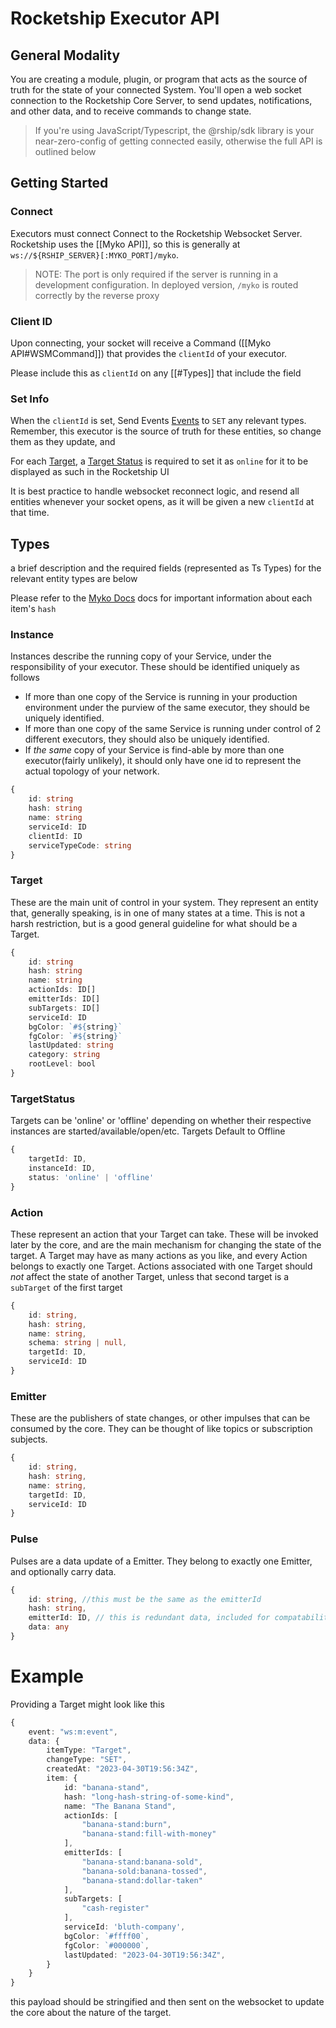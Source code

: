 # Rocketship Executor API

## General Modality

You are creating a module, plugin, or program that acts as the source of truth for the state of your connected System. You'll open a web socket connection to the Rocketship Core Server, to send updates, notifications, and other data, and to receive commands to change state.

> If you're using JavaScript/Typescript, the @rship/sdk library is your near-zero-config of getting connected easily, otherwise the full API is outlined below

## Getting Started
### Connect 
Executors must connect Connect to the Rocketship Websocket Server. Rocketship uses the [[Myko API]], so this is generally at `ws://${RSHIP_SERVER}[:MYKO_PORT]/myko`. 

> NOTE: The port is only required if the server is running in a development configuration. In deployed version, `/myko` is routed correctly by the reverse proxy

### Client ID

Upon connecting, your socket will receive a Command ([[Myko API#WSMCommand]]) that provides the `clientId` of your executor.
 
Please include this as `clientId` on any [[#Types]] that include the field
### Set Info

When the `clientId` is set, Send Events [Events](./Myko%20API.md) to `SET` any relevant types. Remember, this executor is the source of truth for these entities, so change them as they update, and 

For each [Target](#target), a [Target Status](#targetstatus) is required to set it as `online` for it to be displayed as such in the Rocketship UI

It is best practice to handle websocket reconnect logic, and resend all entities whenever your socket opens, as it will be given a new `clientId` at that time. 

## Types   

a brief description and the required fields (represented as Ts Types) for the relevant entity types are below

Please refer to the [Myko Docs](./Myko%20API.md) docs for important information about each item's `hash`

### Instance
Instances describe the running copy of your Service, under the responsibility of your executor. These should be identified uniquely as follows
- If more than one copy of the Service is running in your production environment under the purview of the same executor, they should be uniquely identified. 
- If more than one copy of the same Service is running under control of 2 different executors, they should also be uniquely identified. 
- If *the same* copy of your Service is find-able by more than one executor(fairly unlikely), it should only have one id to represent the actual topology of your network. 

```ts
{
	id: string 
	hash: string
	name: string
	serviceId: ID
	clientId: ID
	serviceTypeCode: string
}
```

### Target
These are the main unit of control in your system. They represent an entity that, generally speaking, is in one of many states at a time. This is not a harsh restriction, but is a good general guideline for what should be a Target. 

```ts
{
	id: string 
	hash: string
	name: string
	actionIds: ID[]
	emitterIds: ID[]
	subTargets: ID[]
	serviceId: ID
	bgColor: `#${string}`
	fgColor: `#${string}`
	lastUpdated: string
	category: string
	rootLevel: bool
}
```

### TargetStatus
Targets can be 'online' or 'offline' depending on whether their respective instances are started/available/open/etc. Targets Default to Offline

```ts
{
	targetId: ID,
	instanceId: ID,
	status: 'online' | 'offline'
}
```

### Action
These represent an action that your Target can take. These will be invoked later by the core, and are the main mechanism for changing the state of the target. A Target may have as many actions as you like, and every Action belongs to exactly one Target. Actions associated with one Target should *not* affect the state of another Target, unless that second target is a `subTarget` of the first target

```ts
{
	id: string, 
	hash: string,
	name: string,
	schema: string | null,
	targetId: ID,
	serviceId: ID
}
```

### Emitter
These are the publishers of state changes, or other impulses that can be consumed by the core. They can be thought of like topics or subscription subjects. 

```ts
{
	id: string, 
	hash: string,
	name: string,
	targetId: ID,
	serviceId: ID
}
```

### Pulse
Pulses are a data update of a Emitter. They belong to exactly one Emitter, and optionally carry data. 

```ts
{
	id: string, //this must be the same as the emitterId
	hash: string,
	emitterId: ID, // this is redundant data, included for compatability
	data: any
}
```


# Example

Providing a Target might look like this

```ts
{
	event: "ws:m:event",
	data: {
		itemType: "Target", 
		changeType: "SET", 
		createdAt: "2023-04-30T19:56:34Z",
		item: {	
			id: "banana-stand", 
			hash: "long-hash-string-of-some-kind",
			name: "The Banana Stand",
			actionIds: [
				"banana-stand:burn", 
				"banana-stand:fill-with-money"
			],
			emitterIds: [
				"banana-stand:banana-sold",
				"banana-sold:banana-tossed",
				"banana-stand:dollar-taken"
			],
			subTargets: [
				"cash-register"
			],
			serviceId: 'bluth-company',
			bgColor: `#ffff00`,
			fgColor: `#000000`,
			lastUpdated: "2023-04-30T19:56:34Z",
		}
	}
}
```

this payload should be stringified and then sent on the websocket to update the core about the nature of the target. 